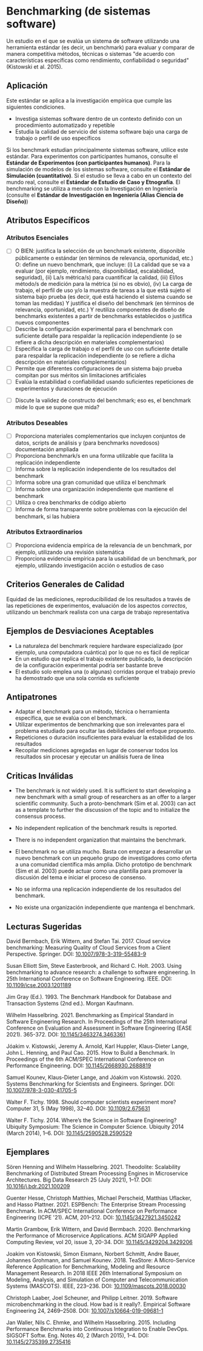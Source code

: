# Benchmarking (de sistemas software)
<standard name="Benchmarking (of Software Systems)">
         
Un estudio en el que se evalúa un sistema de software utilizando una herramienta estándar (es decir, un benchmark) para evaluar y comparar de manera competitiva métodos, técnicas o sistemas "de acuerdo con características específicas como rendimiento, confiabilidad o seguridad" (Kistowski et al. 2015).

## Aplicación 

Este estándar se aplica a la investigación empírica que cumple las siguientes condiciones.

-   Investiga sistemas software dentro de un contexto definido con un procedimiento automatizado y repetible
-   Estudia la calidad de servicio del sistema software bajo una carga de trabajo o perfil de uso específicos

Si los benchmark estudian principalmente sistemas software, utilice este estándar.
Para experimentos con participantes humanos, consulte el **Estándar de Experimentos (con participantes humanos)**.
Para la simulación de modelos de los sistemas software, consulte el **Estándar de Simulación (cuantitativo)**.
Si el estudio se lleva a cabo en un contexto del mundo real, consulte el **Estándar de Estudio de Caso y Etnografía**.
El benchmarking se utiliza a menudo con la Investigación en Ingeniería (consulte el **Estándar de Investigación en Ingeniería (Alias Ciencia de Diseño)**)

## Atributos Específicos
### Atributos Esenciales
<checklist name="Essential">

<method>        
             
- [ ]   O BIEN: justifica la selección de un benchmark existente, disponible públicamente o estándar (en términos de relevancia, oportunidad, etc.)
        O: define un nuevo benchmark, que incluye:
        (i) La calidad que se va a evaluar (por ejemplo, rendimiento, disponibilidad, escalabilidad, seguridad),
        (ii) La/s métrica/s) para cuantificar la calidad,
        (iii) El/los método/s de medición para la métrica (si no es obvio),
        (iv) La carga de trabajo, el perfil de uso y/o la muestra de tareas a la que está sujeto el sistema bajo prueba (es decir, qué está haciendo el sistema cuando se toman las medidas)
        Y justifica el diseño del benchmark (en términos de relevancia, oportunidad, etc.)
        Y reutiliza componentes de diseño de benchmarks existentes a partir de benchmarks establecidos o justifica nuevos componentes
- [ ]   Describe la configuración experimental para el benchmark con suficiente detalle para respaldar la replicación independiente (o se refiere a dicha descripción en materiales complementarios)
- [ ]   Especifica la carga de trabajo o el perfil de uso con suficiente detalle para respaldar la replicación independiente (o se refiere a dicha descripción en materiales complementarios)
- [ ]   Permite que diferentes configuraciones de un sistema bajo prueba compitan por sus méritos sin limitaciones artificiales
- [ ]   Evalúa la estabilidad o confiabilidad usando suficientes repeticiones de experimentos y duraciones de ejecución
        
<discussion>
            
- [ ]   Discute la validez de constructo del benchmark; eso es, el benchmark mide lo que se supone que mida?  
        
<other>                


</checklist>
    
### Atributos Deseables
<checklist name="Desirable">
    
- [ ]   Proporciona materiales complementarios que incluyen conjuntos de datos, scripts de análisis y (para benchmarks novedosos) documentación ampliada
- [ ]   Proporciona benchmark/s en una forma utilizable que facilita la replicación independiente
- [ ]   Informa sobre la replicación independiente de los resultados del benchmark
- [ ]   Informa sobre una gran comunidad que utiliza el benchmark
- [ ]   Informa sobre una organización independiente que mantiene el benchmark
- [ ]   Utiliza o crea benchmarks de código abierto
- [ ]   Informa de forma transparente sobre problemas con la ejecución del benchmark, si las hubiera

</checklist>
    
### Atributos Extraordinarios
<checklist name="Extraordinary">

- [ ] Proporciona evidencia empírica de la relevancia de un benchmark, por ejemplo, utilizando una revisión sistemática
- [ ] Proporciona evidencia empírica para la usabilidad de un benchmark, por ejemplo, utilizando investigación acción o estudios de caso

</checklist>
     
## Criterios Generales de Calidad

Equidad de las mediciones, reproducibilidad de los resultados a través de las repeticiones de experimentos, evaluación de los aspectos *correctos*, utilizando un benchmark realista con una carga de trabajo representativa

## Ejemplos de Desviaciones Aceptables 

-   La naturaleza del benchmark requiere hardware especializado (por ejemplo, una computadora cuántica) por lo que no es fácil de replicar
-   En un estudio que replica el trabajo existente publicado, la descripción de la configuración experimental podría ser bastante breve
-   El estudio solo emplea una (o algunas) corridas porque el trabajo previo ha demostrado que una sola corrida es suficiente

## Antipatrones

-   Adaptar el benchmark para un método, técnica o herramienta específica, que se evalúa con el benchmark.
-   Utilizar experimentos de benchmarking que son irrelevantes para el problema estudiado para ocultar las debilidades del enfoque propuesto.
-   Repeticiones o duración insuficientes para evaluar la estabilidad de los resultados
-   Recopilar mediciones agregadas en lugar de conservar todos los resultados sin procesar y ejecutar un análisis fuera de línea

## Criticas Inválidas

-   The benchmark is not widely used. It is sufficient to start developing a new benchmark with a small group of researchers as an offer to a larger scientific community. Such a proto-benchmark (Sim et al. 2003) can act as a template to further the discussion of the topic and to initialize the consensus process.
-   No independent replication of the benchmark results is reported.
-   There is no independent organization that maintains the benchmark.

-   El benchmark no se utiliza mucho. Basta con empezar a desarrollar un nuevo benchmark con un pequeño grupo de investigadores como oferta a una comunidad científica más amplia. Dicho prototipo de benchmark (Sim et al. 2003) puede actuar como una plantilla para promover la discusión del tema e iniciar el proceso de consenso.
-   No se informa una replicación independiente de los resultados del benchmark.
-   No existe una organización independiente que mantenga el benchmark.

## Lecturas Sugeridas

David Bermbach, Erik Wittern, and Stefan Tai. 2017. Cloud service benchmarking: Measuring Quality of Cloud Services from a Client Perspective. Springer. DOI: [10.1007/978-3-319-55483-9](https://doi.org/10.1007/978-3-319-55483-9)

Susan Elliott Sim, Steve Easterbrook, and Richard C. Holt. 2003. Using benchmarking to advance research: a challenge to software engineering. In 25th International Conference on Software Engineering. IEEE. DOI: [10.1109/icse.2003.1201189](https://doi.org/10.1109/icse.2003.1201189)

Jim Gray (Ed.). 1993. The Benchmark Handbook for Database and Transaction Systems (2nd ed.). Morgan Kaufmann.

Wilhelm Hasselbring. 2021. Benchmarking as Empirical Standard in Software Engineering Research. In Proceedings of the 25th International Conference on Evaluation and Assessment in Software Engineering (EASE 2021). 365-372. DOI: [10.1145/3463274.3463361](https://doi.org/10.1145/3463274.3463361)

Jóakim v. Kistowski, Jeremy A. Arnold, Karl Huppler, Klaus-Dieter Lange, John L. Henning, and Paul Cao. 2015. How to Build a Benchmark. In Proceedings of the 6th ACM/SPEC International Conference on Performance Engineering. DOI: [10.1145/2668930.2688819](https://doi.org/10.1145/2668930.2688819)

Samuel Kounev, Klaus-Dieter Lange, and Jóakim von Kistowski. 2020. Systems Benchmarking for Scientists and Engineers. Springer. DOI: [10.1007/978-3-030-41705-5](https://doi.org/10.1007/978-3-030-41705-5)

Walter F. Tichy. 1998. Should computer scientists experiment more? Computer 31, 5 (May 1998), 32–40. DOI: [10.1109/2.675631](https://doi.org/10.1109/2.675631)

Walter F. Tichy. 2014. Where’s the Science in Software Engineering? Ubiquity Symposium: The Science in Computer Science. Ubiquity 2014 (March 2014), 1–6.  DOI: [10.1145/2590528.2590529](https://doi.org/10.1145/2590528.2590529)


## Ejemplares

Sören Henning and Wilhelm Hasselbring. 2021. Theodolite: Scalability Benchmarking
of Distributed Stream Processing Engines in Microservice Architectures.
Big Data Research 25 (July 2021), 1–17. DOI: [10.1016/j.bdr.2021.100209](https://doi.org/10.1016/j.bdr.2021.100209)

Guenter Hesse, Christoph Matthies, Michael Perscheid, Matthias Uflacker, and Hasso Plattner. 2021. ESPBench: The Enterprise Stream Processing Benchmark. In ACM/SPEC International Conference on Performance Engineering (ICPE '21). ACM, 201–212. DOI: [10.1145/3427921.3450242](https://doi.org/10.1145/3427921.3450242)

Martin Grambow, Erik Wittern, and David Bermbach. 2020. Benchmarking the Performance of Microservice Applications. ACM SIGAPP Applied Computing Review, vol 20, issue 3, 20-34. DOI: [10.1145/3429204.3429206](https://doi.org/10.1145/3429204.3429206)
    
Joakim von Kistowski, Simon Eismann, Norbert Schmitt, Andre Bauer, Johannes Grohmann, and Samuel Kounev. 2018. TeaStore: A Micro-Service Reference Application for Benchmarking, Modeling and Resource Management Research. In 2018 IEEE 26th International Symposium on Modeling, Analysis, and Simulation of Computer and Telecommunication Systems (MASCOTS). IEEE, 223–236. DOI: [10.1109/mascots.2018.00030](https://doi.org/10.1109/mascots.2018.00030)

Christoph Laaber, Joel Scheuner, and Philipp Leitner. 2019. Software microbenchmarking in the cloud. How bad is it really?. Empirical Software Engineering 24, 2469–2508. DOI: [10.1007/s10664-019-09681-1](https://doi.org/10.1007/s10664-019-09681-1)

Jan Waller, Nils C. Ehmke, and Wilhelm Hasselbring. 2015. Including Performance Benchmarks into Continuous Integration to Enable DevOps. SIGSOFT Softw. Eng. Notes 40, 2 (March 2015), 1–4. DOI: [10.1145/2735399.2735416](https://doi.org/10.1145/2735399.2735416)

</standard>
